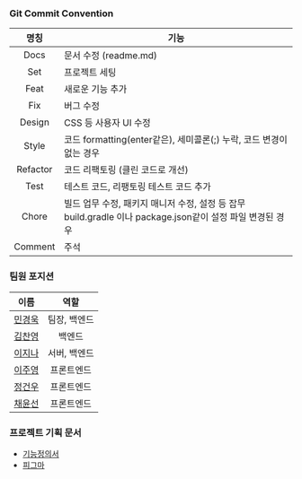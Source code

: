 ### Git Commit Convention
 
| 명칭       | 기능                                               |
|:--------:|--------------------------------------------------|
| Docs     | 문서 수정 (readme.md)                                |
| Set      | 프로젝트 세팅                                          |
| Feat     | 새로운 기능 추가                                        |
| Fix      | 버그 수정                                            |
| Design   | CSS 등 사용자 UI 수정                                  |
| Style    | 코드 formatting(enter같은), 세미콜론(;) 누락, 코드 변경이 없는 경우 |
| Refactor | 코드 리팩토링 (클린 코드로 개선)                              |
| Test     | 테스트 코드, 리팽토링 테스트 코드 추가                           |
| Chore    |빌드 업무 수정, 패키지 매니저 수정, 설정 등 잡무<br>build.gradle 이나 package.json같이 설정 파일 변경된 경우     |
| Comment  | 주석                                            |

### 팀원 포지션
 
| 이름 | 역할 |
|:--:|:--:|
|[민경욱](https://lab.ssafy.com/rrkcl7733)|팀장, 백엔드|
|[김찬영](https://lab.ssafy.com/d.kcyhdplus)|백엔드|
|[이지나](https://lab.ssafy.com/dlwlsk0428)|서버, 백엔드|
|[이주영](https://lab.ssafy.com/dlendjs93)|프론트엔드|
|[정건우](https://lab.ssafy.com/abcxj123)|프론트엔드|
|[채윤선](https://lab.ssafy.com/yoonsun0809)|프론트엔드|

### 프로젝트 기획 문서
- [기능정의서](https://docs.google.com/spreadsheets/d/1xXYq4wNG7kb_y70B92i6umD5gDFhokUl2QnadeOVLLU/edit#gid=0)
- [피그마](https://www.figma.com/file/9IPUDf6GXS6tOqKS6gcwNZ/Untitled?node-id=0%3A1) 